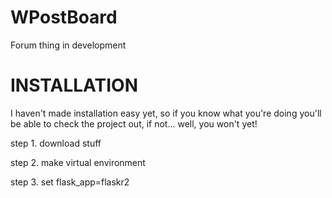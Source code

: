 # WPostBoard
Forum thing in development

# INSTALLATION
I haven't made installation easy yet, so if you know what you're doing you'll be able to check the project out, if not... well, you won't yet!

step 1.
download stuff

step 2.
make virtual environment

step 3.
set flask_app=flaskr2
